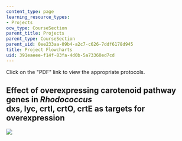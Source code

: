 ```yaml
---
content_type: page
learning_resource_types:
- Projects
ocw_type: CourseSection
parent_title: Projects
parent_type: CourseSection
parent_uid: 0ee233aa-09b4-a2c7-c626-7ddf6178d945
title: Project Flowcharts
uid: 391eaeee-f14f-83fa-4d0b-5a73360ed7cd
---
```


Click on the "PDF" link to view the appropriate protocols.

Effect of overexpressing carotenoid pathway genes in _Rhodococcus_  
dxs, lyc, crtI, crtO, crtE as targets for overexpression
-----------------------------------------------------------------------------------------------------------------------------

![](/courses/biology/7-13-experimental-microbial-genetics-fall-2003/projects/flowchart.jpg)